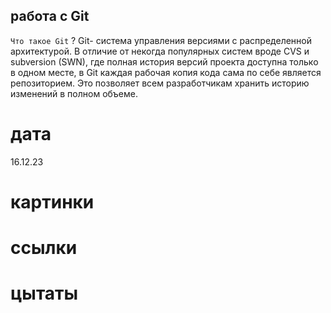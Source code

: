 ## работа с  Git
 `Что такое Git` ? 
Git- система управления версиями с распределенной архитектурой. В отличие от некогда популярных систем вроде CVS и subversion (SWN), где полная история версий проекта доступна только в одном месте, в Git каждая рабочая копия кода сама по себе является репозиторием. Это позволяет всем разработчикам хранить историю изменений в полном объеме.
# дата 
16.12.23
# картинки 

# ссылки 
 
# цытаты 